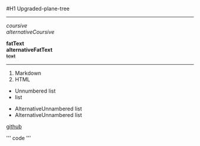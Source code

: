 #H1 Upgraded-plane-tree  


---------------

*coursive*  
_alternativeCoursive_

**fatText**  
__alternativeFatText__  
~~text~~

-----------------

1. Markdown 
2. HTML

* Unnumbered list
* list

- AlternativeUnnambered list
- AlternativeUnnambered list

[github](https://github.com/Tungan2172/upgraded-palm-tree)

''' code '''


